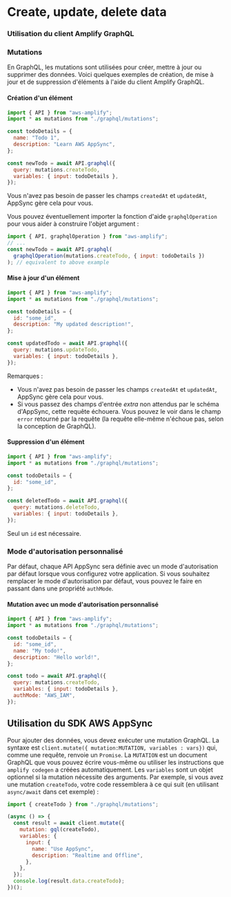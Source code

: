 # Create, update, delete data

### Utilisation du client Amplify GraphQL

### Mutations

En GraphQL, les mutations sont utilisées pour créer, mettre à jour ou supprimer des données. Voici quelques exemples de création, de mise à jour et de suppression d'éléments à l'aide du client Amplify GraphQL.

#### Création d'un élément

```js
import { API } from "aws-amplify";
import * as mutations from "./graphql/mutations";

const todoDetails = {
  name: "Todo 1",
  description: "Learn AWS AppSync",
};

const newTodo = await API.graphql({
  query: mutations.createTodo,
  variables: { input: todoDetails },
});
```

Vous n'avez pas besoin de passer les champs `createdAt` et `updatedAt`, AppSync gère cela pour vous.

Vous pouvez éventuellement importer la fonction d'aide `graphqlOperation` pour vous aider à construire l'objet argument :

```js
import { API, graphqlOperation } from "aws-amplify";
// ...
const newTodo = await API.graphql(
  graphqlOperation(mutations.createTodo, { input: todoDetails })
); // equivalent to above example
```

#### Mise à jour d'un élément

```js
import { API } from "aws-amplify";
import * as mutations from "./graphql/mutations";

const todoDetails = {
  id: "some_id",
  description: "My updated description!",
};

const updatedTodo = await API.graphql({
  query: mutations.updateTodo,
  variables: { input: todoDetails },
});
```

Remarques :

- Vous n'avez pas besoin de passer les champs `createdAt` et `updatedAt`, AppSync gère cela pour vous.
- Si vous passez des champs d'entrée _extra_ non attendus par le schéma d'AppSync, cette requête échouera. Vous pouvez le voir dans le champ `error` retourné par la requête (la requête elle-même n'échoue pas, selon la conception de GraphQL).

#### Suppression d'un élément

```js
import { API } from "aws-amplify";
import * as mutations from "./graphql/mutations";

const todoDetails = {
  id: "some_id",
};

const deletedTodo = await API.graphql({
  query: mutations.deleteTodo,
  variables: { input: todoDetails },
});
```

Seul un `id` est nécessaire.

### Mode d'autorisation personnalisé

Par défaut, chaque API AppSync sera définie avec un mode d'autorisation par défaut lorsque vous configurez votre application. Si vous souhaitez remplacer le mode d'autorisation par défaut, vous pouvez le faire en passant dans une propriété `authMode`.

#### Mutation avec un mode d'autorisation personnalisé

```js
import { API } from "aws-amplify";
import * as mutations from "./graphql/mutations";

const todoDetails = {
  id: "some_id",
  name: "My todo!",
  description: "Hello world!",
};

const todo = await API.graphql({
  query: mutations.createTodo,
  variables: { input: todoDetails },
  authMode: "AWS_IAM",
});
```

## Utilisation du SDK AWS AppSync

Pour ajouter des données, vous devez exécuter une mutation GraphQL. La syntaxe est `client.mutate({ mutation:MUTATION, variables : vars})` qui, comme une requête, renvoie un `Promise`. La `MUTATION` est un document GraphQL que vous pouvez écrire vous-même ou utiliser les instructions que `amplify codegen` a créées automatiquement. Les `variables` sont un objet optionnel si la mutation nécessite des arguments. Par exemple, si vous avez une mutation `createTodo`, votre code ressemblera à ce qui suit (en utilisant `async/await` dans cet exemple) :

```js
import { createTodo } from "./graphql/mutations";

(async () => {
  const result = await client.mutate({
    mutation: gql(createTodo),
    variables: {
      input: {
        name: "Use AppSync",
        description: "Realtime and Offline",
      },
    },
  });
  console.log(result.data.createTodo);
})();
```
